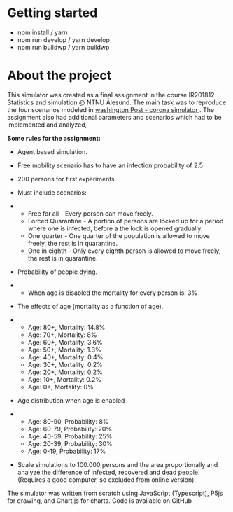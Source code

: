 # Getting started

- npm install / yarn
- npm run develop / yarn develop
- npm run buildwp / yarn buildwp

# About the project

This simulator was created as a final assignment in the course IR201812 - Statistics and simulation @ NTNU Ålesund. The main task was to reproduce the four scenarios modeled in [washington Post - corona simulator ](https://www.washingtonpost.com/graphics/2020/world/corona-simulator/). The assignment also had additional parameters and scenarios which had to be implemented and analyzed,

**Some rules for the assignment:**

- Agent based simulation.

- Free mobility scenario has to have an infection probability of 2.5

- 200 persons for first experiments.

- Must include scenarios:

- - Free for all - Every person can move freely.
  - Forced Quarantine - A portion of persons are locked up for a period where one is infected, before a the lock is opened gradually.
  - One quarter - One quarter of the population is allowed to move freely, the rest is in quarantine.
  - One in eighth - Only every eighth person is allowed to move freely, the rest is in quarantine.

- Probability of people dying.

- - When age is disabled the mortality for every person is: 3%

- The effects of age (mortality as a function of age).

- - Age: 80+, Mortality: 14.8%
  - Age: 70+, Mortality: 8%
  - Age: 60+, Mortality: 3.6%
  - Age: 50+, Mortality: 1.3%
  - Age: 40+, Mortality: 0.4%
  - Age: 30+, Mortality: 0.2%
  - Age: 20+, Mortality: 0.2%
  - Age: 10+, Mortality: 0.2%
  - Age: 0+, Mortality: 0%

- Age distribution when age is enabled

- - Age: 80-90, Probability: 8%
  - Age: 60-79, Probability: 20%
  - Age: 40-59, Probability: 25%
  - Age: 20-39, Probability: 30%
  - Age: 0-19, Probability: 17%

- Scale simulations to 100.000 persons and the area proportionally and analyze the difference of infected, recovered and dead people. (Requires a good computer, so excluded from online version)

The simulator was written from scratch using JavaScript (Typescript), P5js for drawing, and Chart.js for charts. Code is available on GitHub
